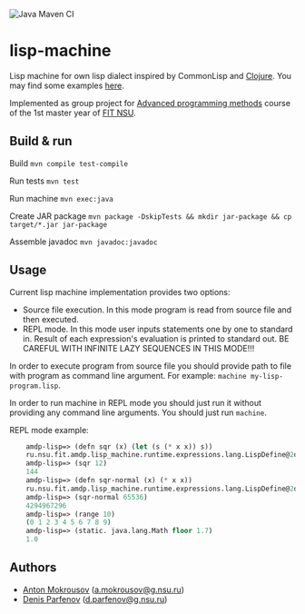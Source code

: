 
![Java Maven CI](https://github.com/amokrousov12345678/lisp-machine/actions/workflows/maven.yml/badge.svg)
# lisp-machine
Lisp machine for own lisp dialect inspired by CommonLisp and [Clojure](https://clojure.org/). You may find some examples [here](https://github.com/amokrousov12345678/lisp-machine/tree/main/src/main/resources/ru/nsu/fit/amdp/lisp_machine/stdlib).

Implemented as group project for [Advanced programming methods](http://ccfit.nsu.ru/~shadow/DT6/) course of the 1st master year of [FIT NSU](https://www.nsu.ru/n/information-technologies-department/).
## Build & run
Build
```mvn compile test-compile```

Run tests
```mvn test```

Run machine
```mvn exec:java```

Create JAR package
```mvn package -DskipTests && mkdir jar-package && cp target/*.jar jar-package```

Assemble javadoc
```mvn javadoc:javadoc```
## Usage
Current lisp machine implementation provides two options:
 - Source file execution. In this mode program is read from source file and then executed.
 - REPL mode. In this mode user inputs statements one by one to standard in. Result of each expression's evaluation is printed to standard out. BE CAREFUL WITH INFINITE LAZY SEQUENCES IN THIS MODE!!!
 
 In order to execute program from source file you should provide path to file with program as command line argument. For example: `machine my-lisp-program.lisp`.
 
 In order to run machine in REPL mode you should just run it without providing any command line arguments. You should just run `machine`.

  REPL mode example:
```lisp	
    amdp-lisp=> (defn sqr (x) (let (s (* x x)) s))
    ru.nsu.fit.amdp.lisp_machine.runtime.expressions.lang.LispDefine@2db7a79b
    amdp-lisp=> (sqr 12)
    144
    amdp-lisp=> (defn sqr-normal (x) (* x x))
    ru.nsu.fit.amdp.lisp_machine.runtime.expressions.lang.LispDefine@2db7a79b
    amdp-lisp=> (sqr-normal 65536)
    4294967296
    amdp-lisp=> (range 10)
    (0 1 2 3 4 5 6 7 8 9)
    amdp-lisp=> (static. java.lang.Math floor 1.7)
    1.0
```
## Authors
 - [Anton Mokrousov](https://github.com/amokrousov12345678) (a.mokrousov@g.nsu.ru)
 - [Denis Parfenov](https://github.com/tempoden) (d.parfenov@g.nsu.ru)
